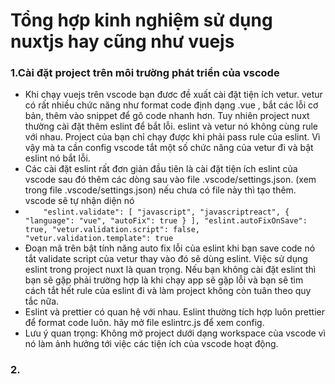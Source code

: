 # Tổng hợp kinh nghiệm sử dụng nuxtjs hay cũng như vuejs
### 1.Cài đặt project trên môi trường phát triển của vscode
* Khi chạy vuejs trên vscode bạn đươc đề xuất cài đặt tiện ích vetur. vetur có rất nhiều chức năng như format code định dạng .vue , bắt các lỗi cơ bản, thêm vào snippet để gõ code nhanh hơn. Tuy nhiên project nuxt thường cài đặt thêm eslint để bắt lỗi. eslint và  vetur nó không cùng rule với nhau. Project của bạn chỉ chạy được khi phải pass rule của eslint. Vì vậy mà ta cần config vscode tắt một số chức năng của vetur đi và bật eslint nó bắt lỗi. 
* Các cài đặt eslint rất đơn giản đầu tiên là cài đặt tiện ích eslint của vscode sau đó thêm các dòng sau vào file .vscode/settings.json. (xem trong file .vscode/settings.json) nếu chưa có file này thì tạo thêm. vscode sẽ tự nhận diện nó
* `    
     "eslint.validate": [
        "javascript",
        "javascriptreact",
        {
            "language": "vue",
            "autoFix": true
        }
    ],
    "eslint.autoFixOnSave": true,
    "vetur.validation.script": false,
    "vetur.validation.template": true
`
* Đoạn mã trên bật tính năng auto fix lỗi của eslint khi bạn save code nó tắt validate script của vetur thay vào đó sẽ dùng eslint. Việc sử dụng eslint trong project nuxt là quan trọng. Nếu bạn không cài đặt eslint thì bạn sẽ gặp phải trường hợp là khi chạy app sẽ gặp lỗi và bạn sẽ tìm cách tắt hết rule của eslint đi và làm project không còn tuân theo quy tắc nữa.
* Eslint và prettier có quan hệ với nhau. Eslint thường tích hợp luôn prettier để format code luôn. hãy mở file eslintrc.js để xem config.
* Lưu ý quan trọng: Không mở project dưới dạng workspace của vscode vì nó làm ảnh hưởng tới việc các tiện ích của vscode hoạt động.

### 2. 
